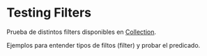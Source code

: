 # Testing Filters

Prueba de distintos filters disponibles en [Collection](https://kotlinlang.org/docs/reference/collection-filtering.html).

Ejemplos para entender tipos de filtos (filter) y probar el predicado.




